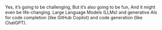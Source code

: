 Yes, it’s going to be challenging, But it’s also going to be fun, And it might even be life-changing.
Large Language Models (LLMs) and generative AIs for code completion (like GitHub Copilot) and code generation (like ChatGPT).

